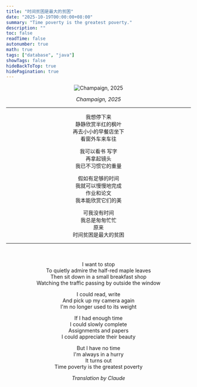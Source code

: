 ```yaml
---
title: "时间贫困是最大的贫困"
date: "2025-10-19T00:00:00+08:00"
summary: "Time poverty is the greatest poverty."
description: ""
toc: false
readTime: false
autonumber: true
math: true
tags: ["database", "java"]
showTags: false
hideBackToTop: true
hidePagination: true
---
```


<div style="text-align: center;">

![Champaign, 2025](/DSC_2794.jpg)

<em style="font-size: 0.9rem; color: var(--content-secondary);">Champaign, 2025</em>

</div>

<div id="chinese-text"></div>

---

<div style="text-align: center;">

我想停下来<br>
静静欣赏半红的枫叶<br>
再去小小的早餐店坐下<br>
看窗外车来车往

我可以看书 写字<br>
再拿起镜头<br>
我已不习惯它的重量


假如有足够的时间<br>
我就可以慢慢地完成<br>
作业和论文<br>
我本能欣赏它们的美

可我没有时间<br>
我总是匆匆忙忙<br>
原来<br>
时间贫困是最大的贫困

</div>

<div id="english-translation"></div>

---

<div style="text-align: center; margin-top: 3rem;">

I want to stop<br>
To quietly admire the half-red maple leaves<br>
Then sit down in a small breakfast shop<br>
Watching the traffic passing by outside the window

I could read, write<br>
And pick up my camera again<br>
I'm no longer used to its weight


If I had enough time<br>
I could slowly complete<br>
Assignments and papers<br>
I could appreciate their beauty

But I have no time<br>
I'm always in a hurry<br>
It turns out<br>
Time poverty is the greatest poverty<br>

_Translation by Claude_

</div>
